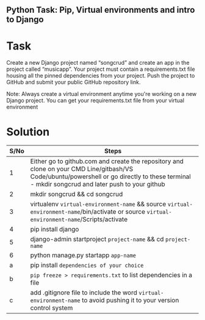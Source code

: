 ## Python Task: Pip, Virtual environments and intro to Django

# Task
Create a new Django project named “songcrud” and create an app in the project called “musicapp”. Your project must contain a requirements.txt file housing all the pinned dependencies from your project. Push the project to GitHub and submit your public GitHub repository link.

Note: Always create a virtual environment anytime you're working on a new Django project. You can get your requirements.txt file from your virtual environment 

# Solution

|S/No|Steps|
|---|----------|
|1|Either go to github.com and create the repository and clone on your CMD Line/gitbash/VS Code/ubuntu/powershell or go directly to these terminal - mkdir songcrud and later push to your github|
|2|mkdir songcrud && cd songcrud|
|3|virtualenv `virtual-environment-name` && source `virtual-environment-name`/bin/activate or source `virtual-environment-name`/Scripts/activate|
|4|pip install django|
|5|django-admin startproject `project-name` && cd `project-name`|
|6|python manage.py startapp `app-name`|
|a|pip install `dependencies of your choice`|
|b|`pip freeze > requirements.txt` to list dependencies in a file|
|c|add .gitignore file to include the word `virtual-environment-name` to avoid pushing it to your version control system|

